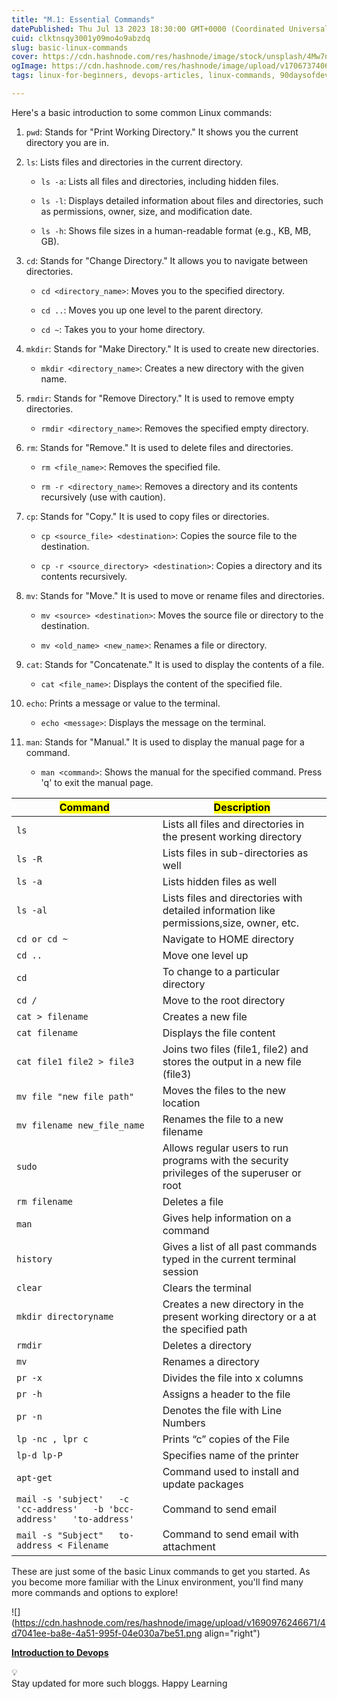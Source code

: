 ```yaml
---
title: "M.1: Essential Commands"
datePublished: Thu Jul 13 2023 18:30:00 GMT+0000 (Coordinated Universal Time)
cuid: clktnsqy3001y09mo4o9abzdq
slug: basic-linux-commands
cover: https://cdn.hashnode.com/res/hashnode/image/stock/unsplash/4Mw7nkQDByk/upload/002409248c0845b896eb819a6db3a6c5.jpeg
ogImage: https://cdn.hashnode.com/res/hashnode/image/upload/v1706737406294/4d317c87-bd3a-457e-be88-85ec44c3d80e.png
tags: linux-for-beginners, devops-articles, linux-commands, 90daysofdevops

---
```


Here's a basic introduction to some common Linux commands:

1. `pwd`: Stands for "Print Working Directory." It shows you the current directory you are in.
    
2. `ls`: Lists files and directories in the current directory.
    
    * `ls -a`: Lists all files and directories, including hidden files.
        
    * `ls -l`: Displays detailed information about files and directories, such as permissions, owner, size, and modification date.
        
    * `ls -h`: Shows file sizes in a human-readable format (e.g., KB, MB, GB).
        
3. `cd`: Stands for "Change Directory." It allows you to navigate between directories.
    
    * `cd <directory_name>`: Moves you to the specified directory.
        
    * `cd ..`: Moves you up one level to the parent directory.
        
    * `cd ~`: Takes you to your home directory.
        
4. `mkdir`: Stands for "Make Directory." It is used to create new directories.
    
    * `mkdir <directory_name>`: Creates a new directory with the given name.
        
5. `rmdir`: Stands for "Remove Directory." It is used to remove empty directories.
    
    * `rmdir <directory_name>`: Removes the specified empty directory.
        
6. `rm`: Stands for "Remove." It is used to delete files and directories.
    
    * `rm <file_name>`: Removes the specified file.
        
    * `rm -r <directory_name>`: Removes a directory and its contents recursively (use with caution).
        
7. `cp`: Stands for "Copy." It is used to copy files or directories.
    
    * `cp <source_file> <destination>`: Copies the source file to the destination.
        
    * `cp -r <source_directory> <destination>`: Copies a directory and its contents recursively.
        
8. `mv`: Stands for "Move." It is used to move or rename files and directories.
    
    * `mv <source> <destination>`: Moves the source file or directory to the destination.
        
    * `mv <old_name> <new_name>`: Renames a file or directory.
        
9. `cat`: Stands for "Concatenate." It is used to display the contents of a file.
    
    * `cat <file_name>`: Displays the content of the specified file.
        
10. `echo`: Prints a message or value to the terminal.
    
    * `echo <message>`: Displays the message on the terminal.
        
11. `man`: Stands for "Manual." It is used to display the manual page for a command.
    
    * `man <command>`: Shows the manual for the specified command. Press 'q' to exit the manual page.
        

| **<mark>Command</mark>** | **<mark>Description</mark>** |
| --- | --- |
| `ls` | Lists all files and directories in the present working directory |
| `ls -R` | Lists files in sub-directories as well |
| `ls -a` | Lists hidden files as well |
| `ls -al` | Lists files and directories with detailed information like permissions,size, owner, etc. |
| `cd or cd ~` | Navigate to HOME directory |
| `cd ..` | Move one level up |
| `cd` | To change to a particular directory |
| `cd /` | Move to the root directory |
| `cat > filename` | Creates a new file |
| `cat filename` | Displays the file content |
| `cat file1 file2 > file3` | Joins two files (file1, file2) and stores the output in a new file (file3) |
| `mv file "new file path"` | Moves the files to the new location |
| `mv filename new_file_name` | Renames the file to a new filename |
| `sudo` | Allows regular users to run programs with the security privileges of the superuser or root |
| `rm filename` | Deletes a file |
| `man` | Gives help information on a command |
| `history` | Gives a list of all past commands typed in the current terminal session |
| `clear` | Clears the terminal |
| `mkdir directoryname` | Creates a new directory in the present working directory or a at the specified path |
| `rmdir` | Deletes a directory |
| `mv` | Renames a directory |
| `pr -x` | Divides the file into x columns |
| `pr -h` | Assigns a header to the file |
| `pr -n` | Denotes the file with Line Numbers |
| `lp -nc , lpr c` | Prints “c” copies of the File |
| `lp-d lp-P` | Specifies name of the printer |
| `apt-get` | Command used to install and update packages |
| `mail -s 'subject'   -c 'cc-address'   -b 'bcc-address'   'to-address'   ` | Command to send email |
| `mail -s "Subject"   to-address < Filename   ` | Command to send email with attachment |

These are just some of the basic Linux commands to get you started. As you become more familiar with the Linux environment, you'll find many more commands and options to explore!

![](https://cdn.hashnode.com/res/hashnode/image/upload/v1690976246671/4d7041ee-ba8e-4a51-995f-04e030a7be51.png align="right")

[**Introduction to Devops**](https://hashnode.com/post/clkso3bpx000009k275r554xg)

<div data-node-type="callout">
<div data-node-type="callout-emoji">💡</div>
<div data-node-type="callout-text">Stay updated for more such bloggs. Happy Learning</div>
</div>